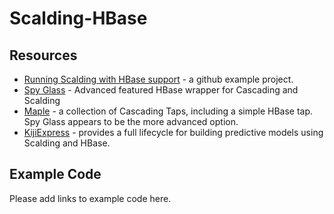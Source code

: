 # Scalding-HBase

## Resources
* [Running Scalding with HBase support](https://github.com/kianwilcox/hbase-scalding) - a github example project.
* [Spy Glass](https://github.com/ParallelAI/SpyGlass) - Advanced featured HBase wrapper for Cascading and Scalding
* [Maple](https://github.com/Cascading/maple) - a collection of Cascading Taps, including a simple HBase tap. Spy Glass appears to be the more advanced option.
* [KijiExpress](https://github.com/kijiproject/kiji-express) - provides a full lifecycle for building predictive models using Scalding and HBase.

## Example Code

Please add links to example code here.
